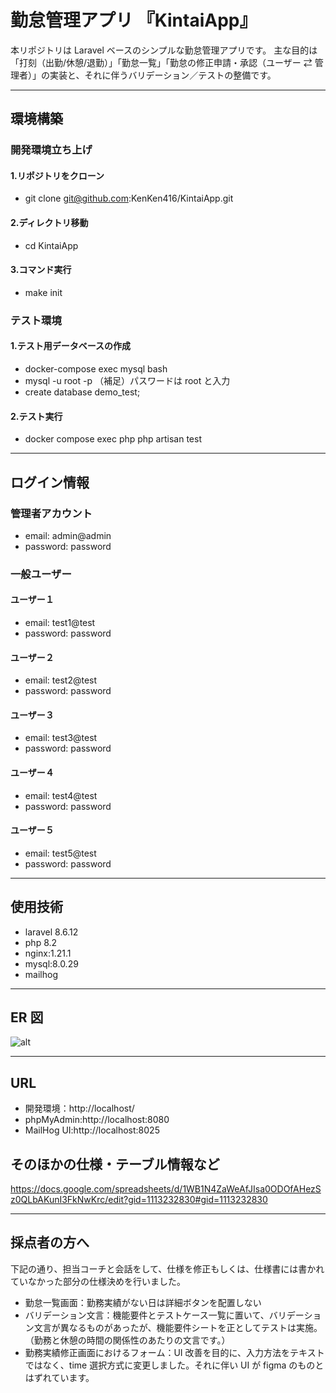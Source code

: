 # 勤怠管理アプリ 『KintaiApp』

本リポジトリは Laravel ベースのシンプルな勤怠管理アプリです。
主な目的は「打刻（出勤/休憩/退勤）」「勤怠一覧」「勤怠の修正申請・承認（ユーザー ⇄ 管理者）」の実装と、それに伴うバリデーション／テストの整備です。

---

## 環境構築

### 開発環境立ち上げ

#### 1.リポジトリをクローン

- git clone git@github.com:KenKen416/KintaiApp.git

#### 2.ディレクトリ移動

- cd KintaiApp

#### 3.コマンド実行

- make init

### テスト環境

#### 1.テスト用データベースの作成

- docker-compose exec mysql bash
- mysql -u root -p
  （補足）パスワードは root と入力
- create database demo_test;

#### 2.テスト実行

- docker compose exec php php artisan test

---

## ログイン情報

### 管理者アカウント

- email: admin@admin
- password: password

### 一般ユーザー

#### ユーザー１
- email: test1@test
- password: password
#### ユーザー２
- email: test2@test
- password: password
#### ユーザー３
- email: test3@test
- password: password
#### ユーザー４
- email: test4@test
- password: password
#### ユーザー５
- email: test5@test
- password: password

---

## 使用技術

- laravel 8.6.12
- php 8.2
- nginx:1.21.1
- mysql:8.0.29
- mailhog

---

## ER 図

![alt](ER図.png)

---

## URL

- 開発環境：http://localhost/
- phpMyAdmin:http://localhost:8080
- MailHog UI:http://localhost:8025

## そのほかの仕様・テーブル情報など

https://docs.google.com/spreadsheets/d/1WB1N4ZaWeAfJIsa0ODOfAHezSz0QLbAKunI3FkNwKrc/edit?gid=1113232830#gid=1113232830

---

## 採点者の方へ

下記の通り、担当コーチと会話をして、仕様を修正もしくは、仕様書には書かれていなかった部分の仕様決めを行いました。

- 勤怠一覧画面：勤務実績がない日は詳細ボタンを配置しない
- バリデーション文言：機能要件とテストケース一覧に置いて、バリデーション文言が異なるものがあったが、機能要件シートを正としてテストは実施。（勤務と休憩の時間の関係性のあたりの文言です。）
- 勤務実績修正画面におけるフォーム：UI 改善を目的に、入力方法をテキストではなく、time 選択方式に変更しました。それに伴い UI が figma のものとはずれています。
